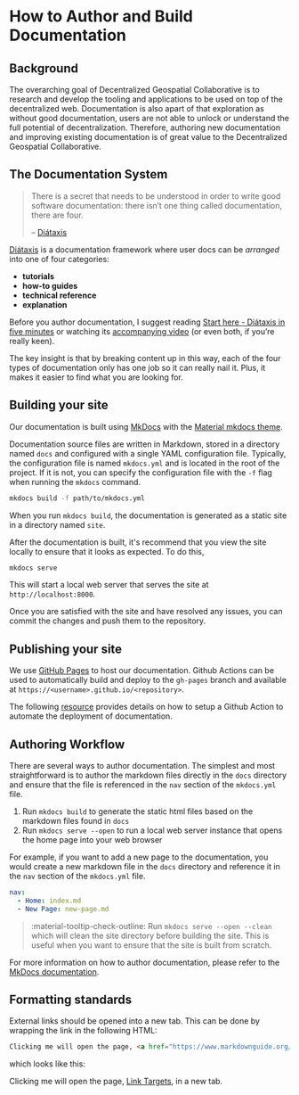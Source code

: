 # How to Author and Build Documentation

## Background

The overarching goal of Decentralized Geospatial Collaborative is to research and develop the tooling and applications to be used on top of the decentralized web. Documentation is also apart of that exploration as without good documentation, users are not able to unlock or understand the full potential of decentralization. Therefore, authoring new documentation and improving existing documentation is of great value to the Decentralized Geospatial Collaborative.

## The Documentation System

> There is a secret that needs to be understood in order to write good software documentation: there isn’t one
> thing called documentation, there are four.
>
> – <a href="https://diataxis.fr/" target="_blank">Diátaxis</a>

<a href="https://diataxis.fr/" target="_blank">Diátaxis</a> is a documentation framework where user docs can be _arranged_ into one of four categories:

- **tutorials**
- **how-to guides**
- **technical reference**
- **explanation**

Before you author documentation, I suggest reading <a href="https://diataxis.fr/start-here/" target="_blank">Start here - Diátaxis in five minutes</a> or watching its <a href="https://www.youtube.com/watch?v=t4vKPhjcMZg" target="_blank">accompanying video</a> (or even both, if you’re really keen).

The key insight is that by breaking content up in this way, each of the four types of documentation only has one job so it can really nail it. Plus, it makes it easier to find what you are looking for.

## Building your site

Our documentation is built using <a href="https://mkdocs.org/" target="_blank">MkDocs</a> with the <a href="https://https://squidfunk.github.io/mkdocs-material/" target="_blank">Material mkdocs theme</a>.

Documentation source files are written in Markdown, stored in a directory named `docs` and configured with a single YAML configuration file. Typically, the configuration file is named `mkdocs.yml` and is located in the root of the project. If it is not, you can specify the configuration file with the `-f` flag when running the `mkdocs` command.

```bash
mkdocs build -f path/to/mkdocs.yml
```

When you run `mkdocs build`, the documentation is generated as a static site in a directory named `site`. 

After the documentation is built, it's recommend that you view the site locally to ensure that it looks as expected. To do this,

```bash
mkdocs serve
```

This will start a local web server that serves the site at `http://localhost:8000`.

Once you are satisfied with the site and have resolved any issues, you can commit the changes and push them to the repository.

## Publishing your site

We use <a href="https://docs.github.com/en/pages/getting-started-with-github-pages/configuring-a-publishing-source-for-your-github-pages-site" target="_blank">GitHub Pages</a> to host our documentation. Github Actions can be used to automatically build and deploy to the `gh-pages` branch and available at `https://<username>.github.io/<repository>`.

The following <a href="https://squidfunk.github.io/mkdocs-material/publishing-your-site/?h=pages#gitlab-pages" target="_blank">resource</a> provides details on how to setup a Github Action to automate the deployment of documentation.

## Authoring Workflow

There are several ways to author documentation. The simplest and most straightforward is to author the markdown files directly in the `docs` directory and ensure that the file is referenced in the `nav` section of the `mkdocs.yml` file.

1. Run `mkdocs build` to generate the static html files based on the markdown files found in `docs`
2. Run `mkdocs serve --open` to run a local web server instance that opens the home page into your web browser

For example, if you want to add a new page to the documentation, you would create a new markdown file in the `docs` directory and reference it in the `nav` section of the `mkdocs.yml` file.

```yaml
nav:
  - Home: index.md
  - New Page: new-page.md
```

> :material-tooltip-check-outline: Run `mkdocs serve --open --clean` which will clean the site directory before building the site. This is useful when you want to ensure that the site is built from scratch.

For more information on how to author documentation, please refer to the <a href="https://www.mkdocs.org/user-guide/writing-your-docs/" target="_blank">MkDocs documentation</a>.

## Formatting standards

External links should be opened into a new tab. This can be done by wrapping the link in the following HTML:

```html
Clicking me will open the page, <a href="https://www.markdownguide.org/hacks/#link-targets" target="_blank">Link Targets</a>, in a new tab.
```

which looks like this:

Clicking me will open the page, <a href="https://www.markdownguide.org/hacks/#link-targets" target="_blank">Link Targets</a>, in a new tab.
